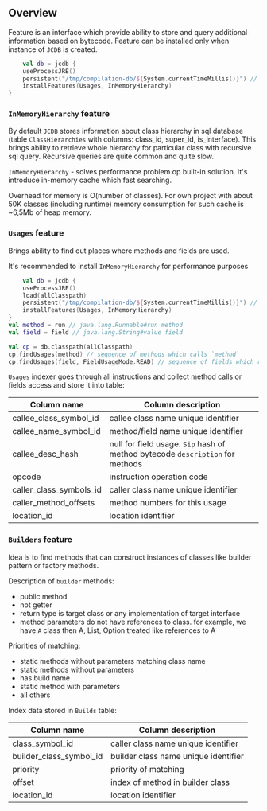 ## Overview

Feature is an interface which provide ability to store and query additional information based on bytecode. Feature can
be installed only when instance of `JCDB` is created.

```kotlin
    val db = jcdb {
    useProcessJRE()
    persistent("/tmp/compilation-db/${System.currentTimeMillis()}") // persist data
    installFeatures(Usages, InMemoryHierarchy)
}
```

### `InMemoryHierarchy` feature

By default `JCDB` stores information about class hierarchy in sql database (table `ClassHierarchies` with columns:
class_id, super_id, is_interface).
This brings ability to retrieve whole hierarchy for particular class with recursive sql query. Recursive queries are
quite common and quite slow.

`InMemoryHierarchy` - solves performance problem op built-in solution. It's introduce in-memory cache which fast
searching.

Overhead for memory is O(number of classes).
For own project with about 50K classes (including runtime) memory consumption for such cache is ~6,5Mb of heap memory.

### `Usages` feature

Brings ability to find out places where methods and fields are used.

It's recommended to install `InMemoryHierarchy` for performance purposes

```kotlin
    val db = jcdb {
    useProcessJRE()
    load(allClasspath)
    persistent("/tmp/compilation-db/${System.currentTimeMillis()}") // persist data
    installFeatures(Usages, InMemoryHierarchy)
}
val method = run // java.lang.Runnable#run method
val field = field // java.lang.String#value field

val cp = db.classpath(allClasspath)
cp.findUsages(method) // sequence of methods which calls `method`
cp.findUsages(field, FieldUsageMode.READ) // sequence of fields which reads `field` value
```

`Usages` indexer goes through all instructions and collect method calls or fields access and store it into table:

| Column name             | Column description                                                            |
|-------------------------|-------------------------------------------------------------------------------|
| callee_class_symbol_id  | callee class name unique identifier                                           |
| callee_name_symbol_id   | method/field name unique identifier                                           |
| callee_desc_hash        | null for field usage. `Sip` hash of method bytecode `description` for methods |
| opcode                  | instruction operation code                                                    |
| caller_class_symbols_id | caller class name unique identifier                                           |
| caller_method_offsets   | method numbers for this usage                                                 |
| location_id             | location identifier                                                           |

### `Builders` feature

Idea is to find methods that can construct instances of classes like builder pattern or factory methods.

Description of `builder` methods:

- public method
- not getter
- return type is target class or any implementation of target interface
- method parameters do not have references to class. for example, we have `A` class then A, List<A>, Option<A> treated like references to A   

Priorities of matching:

- static methods without parameters matching class name
- static methods without parameters
- has build name
- static method with parameters
- all others

Index data stored in `Builds` table:

| Column name             | Column description                   |
|-------------------------|--------------------------------------|
| class_symbol_id         | caller class name unique identifier  |
| builder_class_symbol_id | builder class name unique identifier |
| priority                | priority of matching                 |
| offset                  | index of method in builder class     |
| location_id             | location identifier                  |

